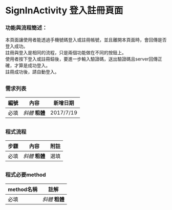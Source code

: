 # SignInActivity 登入註冊頁面

### 功能與流程簡述：
本頁面讓使用者能透過手機號碼登入或註冊帳號，並且離開本頁面時，會回傳是否登入成功。<br />
註冊與登入是相同的流程，只是兩個功能做在不同的按鈕上。<br />
使用者按下登入或註冊鈕後，要進一步輸入驗證碼，送出驗證碼且server回傳正確，才算是成功登入。<br />
註冊成功後，請自動登入。<br />

##

### 需求列表
| 編號 | 內容 | 新增日期 |
| --- | --- | --- |
| 必填 | *斜體* **粗體** | 2017/7/19 |

## 

### 程式流程
| 步驟 | 內容 | 附註 |
| --- | --- | --- |
| 必填 | *斜體* **粗體** | 選填 |

##

### 程式必要method
| method名稱 | 註解 |
| --- | --- |
| 必填 | *斜體* **粗體** |
